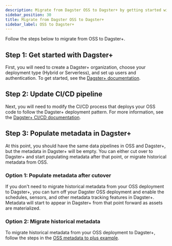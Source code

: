 ```yaml
---
description: Migrate from Dagster OSS to Dagster+ by getting started with Dagster+, updating CI/CD, and migrating historical metadata or populating it after cutover.
sidebar_position: 30
title: Migrate from Dagster OSS to Dagster+
sidebar_label: OSS to Dagster+
---
```


Follow the steps below to migrate from OSS to Dagster+.

## Step 1: Get started with Dagster+

First, you will need to create a Dagster+ organization, choose your deployment type (Hybrid or Serverless), and set up users and authentication. To get started, see the [Dagster+ documentation](/deployment/dagster-plus/getting-started).

## Step 2: Update CI/CD pipeline

Next, you will need to modify the CI/CD process that deploys your OSS code to follow the Dagster+ deployment pattern. For more information, see the [Dagster+ CI/CD documentation](/deployment/dagster-plus/ci-cd/ci-cd-in-hybrid).

## Step 3: Populate metadata in Dagster+

At this point, you should have the same data pipelines in OSS and Dagster+, but the metadata in Dagster+ will be empty. You can either cut over to Dagster+ and start populating metadata after that point, or migrate historical metadata from OSS.

### Option 1: Populate metadata after cutover

If you don't need to migrate historical metadata from your OSS deployment to Dagster+, you can turn off your Dagster OSS deployment and enable the schedules, sensors, and other metadata tracking features in Dagster+. Metadata will start to appear in Dagster+ from that point forward as assets are materialized.

### Option 2: Migrate historical metadata

To migrate historical metadata from your OSS deployment to Dagster+, follow the steps in the [OSS metadata to plus example](https://github.com/dagster-io/dagster/tree/master/examples/oss-metadata-to-plus).
